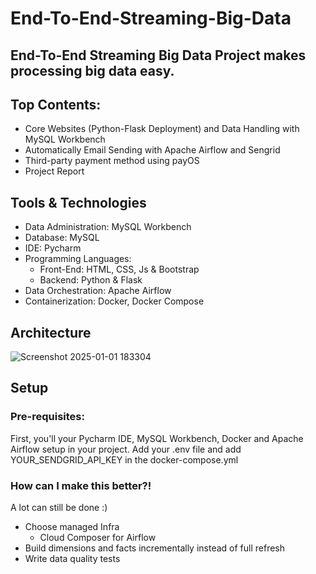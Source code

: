 # End-To-End-Streaming-Big-Data
## End-To-End Streaming Big Data Project makes processing big data easy.

## Top Contents:
+ Core Websites (Python-Flask Deployment) and Data Handling with MySQL Workbench
+ Automatically Email Sending with Apache Airflow and Sengrid
+ Third-party payment method using payOS
+ Project Report

## Tools & Technologies
+ Data Administration: MySQL Workbench
+ Database: MySQL
+ IDE: Pycharm
+ Programming Languages:
  + Front-End: HTML, CSS, Js & Bootstrap
  + Backend: Python & Flask
+ Data Orchestration: Apache Airflow
+ Containerization: Docker, Docker Compose

## Architecture
![Screenshot 2025-01-01 183304](https://github.com/user-attachments/assets/90435ff4-1995-4011-95b0-4ab100ab297a)

## Setup
### Pre-requisites: 
First, you'll your Pycharm IDE, MySQL Workbench, Docker and Apache Airflow setup in your project.
Add your .env file and add YOUR_SENDGRID_API_KEY in the docker-compose.yml

### How can I make this better?!
A lot can still be done :)
+ Choose managed Infra
  + Cloud Composer for Airflow
+ Build dimensions and facts incrementally instead of full refresh
+ Write data quality tests
